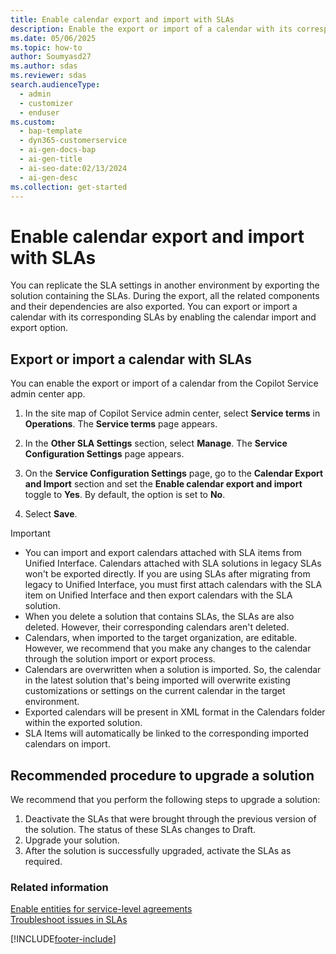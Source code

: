 ```yaml
---
title: Enable calendar export and import with SLAs
description: Enable the export or import of a calendar with its corresponding SLAs from the Copilot Service admin center or Customer Service Hub app.
ms.date: 05/06/2025
ms.topic: how-to
author: Soumyasd27
ms.author: sdas
ms.reviewer: sdas
search.audienceType:
  - admin
  - customizer
  - enduser
ms.custom:
  - bap-template
  - dyn365-customerservice
  - ai-gen-docs-bap
  - ai-gen-title
  - ai-seo-date:02/13/2024
  - ai-gen-desc
ms.collection: get-started
---
```


# Enable calendar export and import with SLAs

You can replicate the SLA settings in another environment by exporting the solution containing the SLAs. During the export, all the related components and their dependencies are also exported. You can export or import a calendar with its corresponding SLAs by enabling the calendar import and export option.

## Export or import a calendar with SLAs

You can enable the export or import of a calendar from the Copilot Service admin center app.

1. In the site map of Copilot Service admin center, select **Service terms** in **Operations**. The **Service terms** page appears.

1. In the **Other SLA Settings** section, select **Manage**. The **Service Configuration Settings** page appears.

1. On the **Service Configuration Settings** page, go to the **Calendar Export and Import** section and set the **Enable calendar export and import** toggle to **Yes**. By default, the option is set to **No**.
1. Select **Save**.

> [!IMPORTANT]
> - You can import and export calendars attached with SLA items from Unified Interface. Calendars attached with SLA solutions in legacy SLAs won't be exported directly. If you are using SLAs after migrating from legacy to Unified Interface, you must first attach calendars with the SLA item on Unified Interface and then export calendars with the SLA solution.
> - When you delete a solution that contains SLAs, the SLAs are also deleted. However, their corresponding calendars aren't deleted.
> - Calendars, when imported to the target organization, are editable. However, we recommend that you make any changes to the calendar through the solution import or export process.
> - Calendars are overwritten when a solution is imported. So, the calendar in the latest solution that's being imported will overwrite existing customizations or settings on the current calendar in the target environment.
> - Exported calendars will be present in XML format in the Calendars folder within the exported solution.
> - SLA Items will automatically be linked to the corresponding imported calendars on import.

## Recommended procedure to upgrade a solution

We recommend that you perform the following steps to upgrade a solution:

1. Deactivate the SLAs that were brought through the previous version of the solution. The status of these SLAs changes to Draft.
2. Upgrade your solution.
3. After the solution is successfully upgraded, activate the SLAs as required.

### Related information

[Enable entities for service-level agreements](enable-entities-service-level-agreements.md)  
[Troubleshoot issues in SLAs](../troubleshoot-sla-issues.md)  


[!INCLUDE[footer-include](../../includes/footer-banner.md)]
